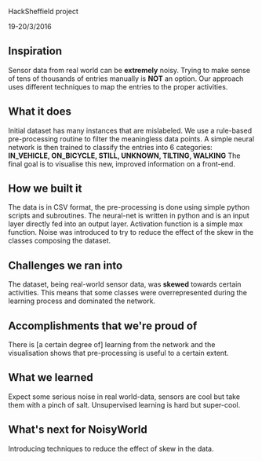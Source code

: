 HackSheffield project

19-20/3/2016

## Inspiration
Sensor data from real world can be **extremely** noisy. Trying to make sense of tens of thousands of entries manually is **NOT** an option. Our approach uses different techniques to map the entries to the proper activities.

## What it does
Initial dataset has many instances that are mislabeled. 
We use a rule-based pre-processing routine to filter the meaningless data points.
A simple neural network is then trained to classify the entries into 6 categories:
__IN_VEHICLE, ON_BICYCLE, STILL, UNKNOWN, TILTING, WALKING__
The final goal is to visualise this new, improved information on a front-end.

## How we built it
The data is in CSV format, the pre-processing is done using simple python scripts and subroutines.
The neural-net is written in python and is an input layer directly fed into an output layer. 
Activation function is a simple max function. Noise was introduced to try to reduce the effect of the skew in the classes composing the dataset.

## Challenges we ran into
The dataset, being real-world sensor data, was **skewed** towards certain activities.
This means that some classes were overrepresented during the learning process and dominated the network.

## Accomplishments that we're proud of
There is [a certain degree of] learning from the network and the visualisation shows that pre-processing is useful to a certain extent.

## What we learned
Expect some serious noise in real world-data, sensors are cool but take them with a pinch of salt.
Unsupervised learning is hard but super-cool. 

## What's next for NoisyWorld
Introducing techniques to reduce the effect of skew in the data. 
